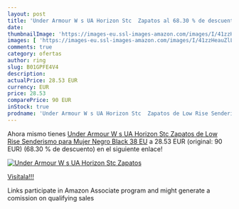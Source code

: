 ```yaml
---
layout: post
title: 'Under Armour W s UA Horizon Stc  Zapatos al 68.30 % de descuento'
date: 
thumbnailImage: 'https://images-eu.ssl-images-amazon.com/images/I/41zzHeauZlL._SL200_.jpg'
images: [ 'https://images-eu.ssl-images-amazon.com/images/I/41zzHeauZlL._SL200_.jpg' ]
comments: true
category: ofertas
author: ring
slug: B01GPFE4V4
description:
actualPrice: 28.53 EUR
currency: EUR
price: 28.53
comparePrice: 90 EUR
inStock: true
prodname: 'Under Armour W s UA Horizon Stc  Zapatos de Low Rise Senderismo para Mujer  Negro  Black  38 EU'
---
```


Ahora mismo tienes [Under Armour W s UA Horizon Stc  Zapatos de Low Rise Senderismo para Mujer  Negro  Black  38 EU](https://www.amazon.es/dp/B01GPFE4V4/?tag=tolees-21) a 28.53 EUR (original: 90 EUR) (68.30 %  de descuento) en el siguiente enlace!

[![Under Armour W s UA Horizon Stc  Zapatos](https://images-eu.ssl-images-amazon.com/images/I/41zzHeauZlL._SL200_.jpg)](https://www.amazon.es/dp/B01GPFE4V4/?tag=tolees-21)

[Visítala!!!](https://www.amazon.es/dp/B01GPFE4V4/?tag=tolees-21)

Links participate in Amazon Associate program and might generate a comission on qualifying sales
